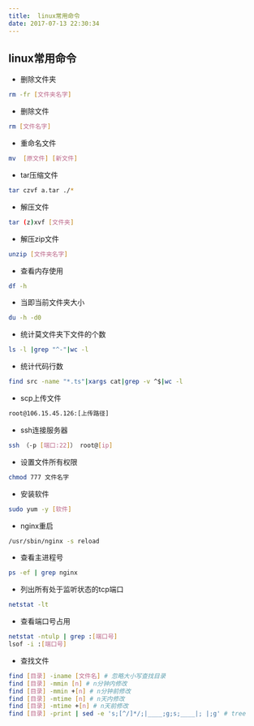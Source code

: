 ```yaml
---
title:  linux常用命令  
date: 2017-07-13 22:30:34
---
```

## linux常用命令  

- 删除文件夹
```bash
rm -fr [文件夹名字] 
```

- 删除文件
```bash
rm [文件名字]
```  

- 重命名文件
```bash
mv  [原文件] [新文件]
```

- tar压缩文件
```bash
tar czvf a.tar ./*
```

- 解压文件
```bash
tar (z)xvf [文件夹]
```

- 解压zip文件
```bash
unzip [文件夹名字]
```    

- 查看内存使用
```bash
df -h
``` 

- 当即当前文件夹大小
```bash
du -h -d0
```

- 统计莫文件夹下文件的个数
```bash
ls -l |grep "^-"|wc -l
```

- 统计代码行数
```bash
find src -name "*.ts"|xargs cat|grep -v ^$|wc -l
```

- scp上传文件
```bash
root@106.15.45.126:[上传路径]
```

- ssh连接服务器 
```bash
ssh （-p [端口:22]） root@[ip]
```

- 设置文件所有权限
```bash
chmod 777 文件名字
```

- 安装软件
```bash
sudo yum -y [软件]
``` 

- nginx重启
```bash
/usr/sbin/nginx -s reload
```

- 查看主进程号
```bash
ps -ef | grep nginx
```

- 列出所有处于监听状态的tcp端口
```bash
netstat -lt
```

- 查看端口号占用
```bash
netstat -ntulp | grep :[端口号]
lsof -i :[端口号]
```

- 查找文件
```bash
find [目录] -iname [文件名] # 忽略大小写查找目录
find [目录] -mmin [n] # n分钟内修改
find [目录] -mmin +[n] # n分钟前修改
find [目录] -mtime [n] # n天内修改
find [目录] -mtime +[n] # n天前修改
find [目录] -print | sed -e 's;[^/]*/;|____;g;s;____|; |;g' # tree
```




  